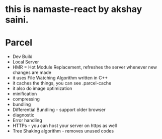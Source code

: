 # this is namaste-react by akshay saini.

# Parcel

- Dev Build
- Local Server
- HMR = Hot Module Replacement, refreshes the server whenever new changes are made
- it uses File Watching Algorithm written in C++
- it caches the things, you can see .parcel-cache
- it also do image optimization
- minification
- compressing
- bundling
- Differential Bundling - support older browser
- diagnostic 
- Error handling
- HTTPs - you can host your server on https as well
- Tree Shaking algorithm - removes unused codes
